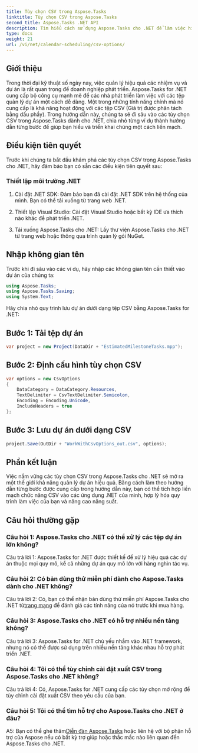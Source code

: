 ```yaml
---
title: Tùy chọn CSV trong Aspose.Tasks
linktitle: Tùy chọn CSV trong Aspose.Tasks
second_title: Aspose.Tasks .NET API
description: Tìm hiểu cách sử dụng Aspose.Tasks cho .NET để làm việc hiệu quả với các tệp CSV, nâng cao khả năng quản lý dự án của bạn một cách dễ dàng.
type: docs
weight: 21
url: /vi/net/calendar-scheduling/csv-options/
---
```

## Giới thiệu

Trong thời đại kỹ thuật số ngày nay, việc quản lý hiệu quả các nhiệm vụ và dự án là rất quan trọng để doanh nghiệp phát triển. Aspose.Tasks for .NET cung cấp bộ công cụ mạnh mẽ để các nhà phát triển làm việc với các tệp quản lý dự án một cách dễ dàng. Một trong những tính năng chính mà nó cung cấp là khả năng hoạt động với các tệp CSV (Giá trị được phân tách bằng dấu phẩy). Trong hướng dẫn này, chúng ta sẽ đi sâu vào các tùy chọn CSV trong Aspose.Tasks dành cho .NET, chia nhỏ từng ví dụ thành hướng dẫn từng bước để giúp bạn hiểu và triển khai chúng một cách liền mạch.

## Điều kiện tiên quyết

Trước khi chúng ta bắt đầu khám phá các tùy chọn CSV trong Aspose.Tasks cho .NET, hãy đảm bảo bạn có sẵn các điều kiện tiên quyết sau:

### Thiết lập môi trường .NET

1. Cài đặt .NET SDK: Đảm bảo bạn đã cài đặt .NET SDK trên hệ thống của mình. Bạn có thể tải xuống từ trang web .NET.

2. Thiết lập Visual Studio: Cài đặt Visual Studio hoặc bất kỳ IDE ưa thích nào khác để phát triển .NET.

3. Tải xuống Aspose.Tasks cho .NET: Lấy thư viện Aspose.Tasks cho .NET từ trang web hoặc thông qua trình quản lý gói NuGet.

## Nhập không gian tên

Trước khi đi sâu vào các ví dụ, hãy nhập các không gian tên cần thiết vào dự án của chúng ta:

```csharp
using Aspose.Tasks;
using Aspose.Tasks.Saving;
using System.Text;
```

Hãy chia nhỏ quy trình lưu dự án dưới dạng tệp CSV bằng Aspose.Tasks for .NET:

## Bước 1: Tải tệp dự án

```csharp
var project = new Project(DataDir + "EstimatedMilestoneTasks.mpp");
```

## Bước 2: Định cấu hình tùy chọn CSV

```csharp
var options = new CsvOptions
{
    DataCategory = DataCategory.Resources,
    TextDelimiter = CsvTextDelimiter.Semicolon,
    Encoding = Encoding.Unicode,
    IncludeHeaders = true
};
```

## Bước 3: Lưu dự án dưới dạng CSV

```csharp
project.Save(OutDir + "WorkWithCsvOptions_out.csv", options);
```

## Phần kết luận

Việc nắm vững các tùy chọn CSV trong Aspose.Tasks cho .NET sẽ mở ra một thế giới khả năng quản lý dự án hiệu quả. Bằng cách làm theo hướng dẫn từng bước được cung cấp trong hướng dẫn này, bạn có thể tích hợp liền mạch chức năng CSV vào các ứng dụng .NET của mình, hợp lý hóa quy trình làm việc của bạn và nâng cao năng suất.

## Câu hỏi thường gặp

### Câu hỏi 1: Aspose.Tasks cho .NET có thể xử lý các tệp dự án lớn không?

Câu trả lời 1: Aspose.Tasks for .NET được thiết kế để xử lý hiệu quả các dự án thuộc mọi quy mô, kể cả những dự án quy mô lớn với hàng nghìn tác vụ.

### Câu hỏi 2: Có bản dùng thử miễn phí dành cho Aspose.Tasks dành cho .NET không?

 Câu trả lời 2: Có, bạn có thể nhận bản dùng thử miễn phí Aspose.Tasks cho .NET từ[trang mạng](https://releases.aspose.com/tasks/net/) để đánh giá các tính năng của nó trước khi mua hàng.

### Câu hỏi 3: Aspose.Tasks cho .NET có hỗ trợ nhiều nền tảng không?

Câu trả lời 3: Aspose.Tasks for .NET chủ yếu nhắm vào .NET framework, nhưng nó có thể được sử dụng trên nhiều nền tảng khác nhau hỗ trợ phát triển .NET.

### Câu hỏi 4: Tôi có thể tùy chỉnh cài đặt xuất CSV trong Aspose.Tasks cho .NET không?

Câu trả lời 4: Có, Aspose.Tasks for .NET cung cấp các tùy chọn mở rộng để tùy chỉnh cài đặt xuất CSV theo yêu cầu của bạn.

### Câu hỏi 5: Tôi có thể tìm hỗ trợ cho Aspose.Tasks cho .NET ở đâu?

 A5: Bạn có thể ghé thăm[Diễn đàn Aspose.Tasks](https://forum.aspose.com/c/tasks/15) hoặc liên hệ với bộ phận hỗ trợ của Aspose nếu có bất kỳ trợ giúp hoặc thắc mắc nào liên quan đến Aspose.Tasks cho .NET.